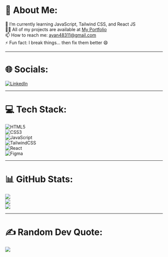 # 💫 About Me:
🌱 I’m currently learning JavaScript, Tailwind CSS, and React JS  
👨‍💻 All of my projects are available at [My Portfolio](https://github.com/Ayan-css/Porejects)  
📫 How to reach me: ayan48311@gmail.com  
⚡ Fun fact: I break things... then fix them better 😄  

---

# 🌐 Socials:
[![LinkedIn](https://img.shields.io/badge/LinkedIn-%230077B5?style=for-the-badge&logo=linkedin&logoColor=white)](https://linkedin.com/in/ayan-ansari-053849313)  



---

# 💻 Tech Stack:
![HTML5](https://img.shields.io/badge/HTML5-%23E34F26?style=for-the-badge&logo=html5&logoColor=white)  
![CSS3](https://img.shields.io/badge/CSS3-%231572B6?style=for-the-badge&logo=css3&logoColor=white)  
![JavaScript](https://img.shields.io/badge/JavaScript-%23323330?style=for-the-badge&logo=javascript&logoColor=%23F7DF1E)  
![TailwindCSS](https://img.shields.io/badge/Tailwind_CSS-38B2AC?style=for-the-badge&logo=tailwind-css&logoColor=white)  
![React](https://img.shields.io/badge/React-20232A?style=for-the-badge&logo=react&logoColor=61DAFB)  
![Figma](https://img.shields.io/badge/Figma-333?style=for-the-badge&logo=figma&logoColor=white)

---

# 📊 GitHub Stats:
![](https://github-readme-stats.vercel.app/api?username=ayan-css&theme=tokyonight&hide_border=false&include_all_commits=true&count_private=true)  
![](https://github-readme-streak-stats.herokuapp.com/?user=ayan-css&theme=tokyonight&hide_border=false)  
![](https://github-readme-stats.vercel.app/api/top-langs/?username=ayan-css&theme=tokyonight&hide_border=false&layout=compact)

---

# ✍️ Random Dev Quote:
![](https://quotes-github-readme.vercel.app/api?type=horizontal&theme=tokyonight)



